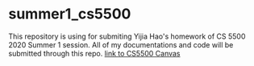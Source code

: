 # summer1_cs5500
This repository is using for submiting Yijia Hao's homework of CS 5500 2020 Summer 1 session. All of my documentations and code will be submitted through this repo. [link to CS5500 Canvas](https://northeastern.instructure.com/courses/8013)

